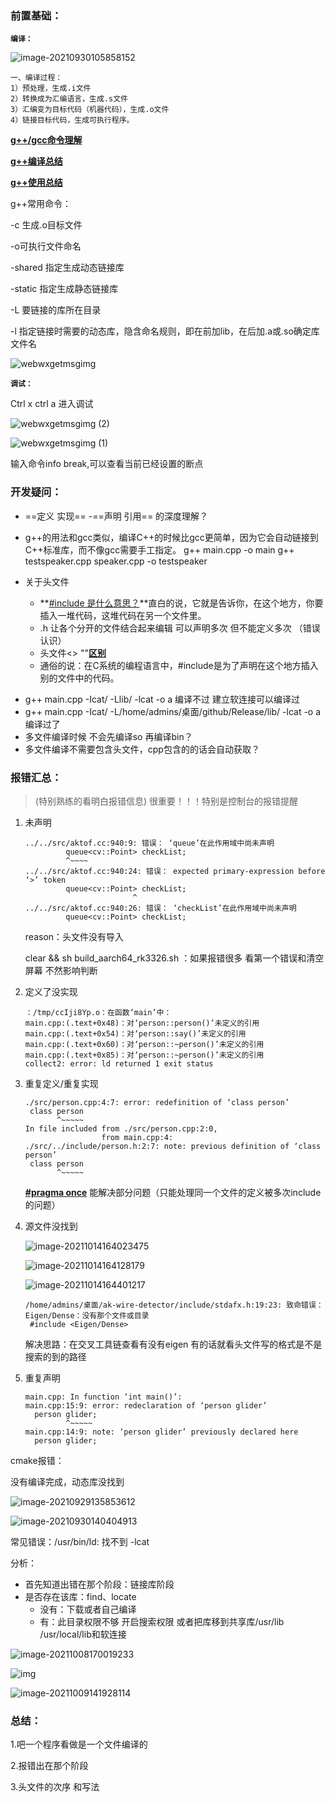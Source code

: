 ### 前置基础：

**`编译：`**

![image-20210930105858152](development_record.assets/image-20210930105858152.png)

```
一、编译过程： 
1）预处理，生成.i文件 
2）转换成为汇编语言，生成.s文件 
3）汇编变为目标代码（机器代码），生成.o文件 
4）链接目标代码，生成可执行程序。  
```

**[g++/gcc命令理解](https://www.jianshu.com/p/33126d6baa3c)**

[**g++编译总结**](https://www.cnblogs.com/bugutian/p/4490902.html)

[**g++使用总结**](https://www.cnblogs.com/chenwx-jay/p/gcc.html)

g++常用命令：

-c 生成.o目标文件

-o可执行文件命名

-shared 指定生成动态链接库

-static 指定生成静态链接库

-L 要链接的库所在目录

-l 指定链接时需要的动态库，隐含命名规则，即在前加lib，在后加.a或.so确定库文件名

![webwxgetmsgimg](development_record.assets/webwxgetmsgimg.jpeg)

**`调试：`**

Ctrl x ctrl a 进入调试

![webwxgetmsgimg (2)](development_record.assets/webwxgetmsgimg%20(2).jpeg)

![webwxgetmsgimg (1)](development_record.assets/webwxgetmsgimg%20(1)-16332321203091.jpeg)

输入命令info break,可以查看当前已经设置的断点

### 开发疑问：

* ==定义 实现== -==声明 引用==   的深度理解？
* g++的用法和gcc类似，编译C++的时候比gcc更简单，因为它会自动链接到C++标准库，而不像gcc需要手工指定。
  g++ main.cpp -o main
  g++ testspeaker.cpp speaker.cpp -o testspeaker
* 关于头文件

  - **[#include 是什么意思？](https://zhidao.baidu.com/question/151006287.html)**直白的说，它就是告诉你，在这个地方，你要插入一堆代码，这堆代码在另一个文件里。

  * .h 让各个分开的文件结合起来编辑  可以声明多次 但不能定义多次  （错误认识）
  * 头文件<>    ""[**区别**]()
  * 通俗的说：在C系统的编程语言中，#include是为了声明在这个地方插入别的文件中的代码。

- g++ main.cpp -Icat/  -Llib/  -lcat -o a 编译不过   建立软连接可以编译过
- g++ main.cpp -Icat/  -L/home/admins/桌面/github/Release/lib/  -lcat -o a   编译过了
- 多文件编译时候 不会先编译so 再编译bin？
- 多文件编译不需要包含头文件，cpp包含的的话会自动获取？



### 报错汇总：

> (特别熟练的看明白报错信息) 很重要！！！特别是控制台的报错提醒

1. 未声明 

   ```
   ../../src/aktof.cc:940:9: 错误： ‘queue’在此作用域中尚未声明
            queue<cv::Point> checkList;
            ^~~~~
   ../../src/aktof.cc:940:24: 错误： expected primary-expression before ‘>’ token
            queue<cv::Point> checkList;
                           ^
   ../../src/aktof.cc:940:26: 错误： ‘checkList’在此作用域中尚未声明
            queue<cv::Point> checkList;
   ```

   reason：头文件没有导入

   clear && sh build_aarch64_rk3326.sh  ：如果报错很多 看第一个错误和清空屏幕 不然影响判断

2. 定义了没实现

   ```shell
   ：/tmp/ccIji8Yp.o：在函数‘main’中：
   main.cpp:(.text+0x48)：对‘person::person()’未定义的引用
   main.cpp:(.text+0x54)：对‘person::say()’未定义的引用
   main.cpp:(.text+0x60)：对‘person::~person()’未定义的引用
   main.cpp:(.text+0x85)：对‘person::~person()’未定义的引用
   collect2: error: ld returned 1 exit status
   ```

3. 重复定义/重复实现

   ```shell
   ./src/person.cpp:4:7: error: redefinition of ‘class person’
    class person
          ^~~~~~
   In file included from ./src/person.cpp:2:0,
                    from main.cpp:4:
   ./src/../include/person.h:2:7: note: previous definition of ‘class person’
    class person
          ^~~~~~  
   ```
   **[\#pragma once](https://www.cnblogs.com/qiang-upc/p/11407364.html)**  能解决部分问题（只能处理同一个文件的定义被多次include的问题）

4. 源文件没找到

   ![image-20211014164023475](development_record.assets/image-20211014164023475.png)

   ![image-20211014164128179](development_record.assets/image-20211014164128179.png)

   ![image-20211014164401217](development_record.assets/image-20211014164401217.png)

   ```
   /home/admins/桌面/ak-wire-detector/include/stdafx.h:19:23: 致命错误： Eigen/Dense：没有那个文件或目录
    #include <Eigen/Dense>
   ```

   解决思路：在交叉工具链查看有没有eigen 有的话就看头文件写的格式是不是搜索的到的路径

5. 重复声明

   ```shell
   main.cpp: In function ‘int main()’:
   main.cpp:15:9: error: redeclaration of ‘person glider’
     person glider;
            ^~~~~~
   main.cpp:14:9: note: ‘person glider’ previously declared here
     person glider;
   ```





cmake报错：

没有编译完成，动态库没找到

![image-20210929135853612](development_record.assets/image-20210929135853612.png)



![image-20210930140404913](development_record.assets/image-20210930140404913.png)

常见错误：/usr/bin/ld: 找不到 -lcat

分析：

- 首先知道出错在那个阶段：链接库阶段
- 是否存在该库：find、locate
  - 没有：下载或者自己编译
  - 有：此目录权限不够 开启搜索权限   或者把库移到共享库/usr/lib /usr/local/lib和软连接

![image-20211008170019233](development_record.assets/image-20211008170019233.png)

![img](https://img-bbs.csdn.net/upload/202103/01/1614581821_757462.png?x-oss-process=image/auto-orient,1)

![image-20211009141928114](development_record.assets/image-20211009141928114.png)

### 总结：

1.吧一个程序看做是一个文件编译的

2.报错出在那个阶段   

3.头文件的次序 和写法
